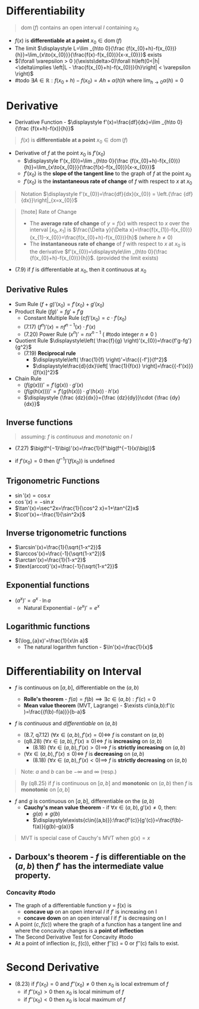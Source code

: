 # Differentiability 

> $\operatorname{dom}(f)$ contains an open interval $I$ containing $x_{0}$

- $f(x)$ is **differentiable at a point** $x_{0}\in\operatorname{dom}(f)$
-  The limit $\displaystyle  L=\lim _{h\to 0}{\frac {f(x_{0}+h)-f(x_{0})}{h}}=\lim_{x\to{x_{0}}}{\frac{f(x)-f(x_{0})}{x-x_{0}}}$ exists
- $(\forall \varepsilon > 0 )(\exists\delta>0)\forall h\left(0<|h|<\delta\implies \left|L - \frac{f(x_{0}+h)-f(x_{0})}{h}\right| < \varepsilon \right)$
- #todo  $\exists{A}\in\mathbb{R} : f(x_{0}+h)-f(x_{0})=Ah+\alpha(h)h$ where $\displaystyle\lim_{ h \to 0 }\alpha(h)=0$

# Derivative

- Derivative Function - $\displaystyle f'(x)=\frac{df}{dx}=\lim _{h\to 0}{\frac {f(x+h)-f(x)}{h}}$

> $f(x)$ is **differentiable at a point** $x_{0}\in\operatorname{dom}(f)$

- Derivative of $f$ at the point $x_{0}$ is $f'(x_{0})$
	- $\displaystyle f'(x_{0})=\lim _{h\to 0}{\frac {f(x_{0}+h)-f(x_{0})}{h}}=\lim_{x\to{x_{0}}}{\frac{f(x)-f(x_{0})}{x-x_{0}}}$
	- $f'(x_{0})$ is the **slope of the tangent line** to the graph of $f$ at the point $x_{0}$
	- $f'(x_{0})$ is the **instantaneous rate of change** of $f$ with respect to $x$ at $x_{0}$

> Notation $\displaystyle f'(x_{0})=\frac{df}{dx}(x_{0}) = \left.{\frac {df}{dx}}\right|_{x=x_{0}}$


> [!note] Rate of Change 
> - The **average rate of change** of $y=f(x)$ with respect to $x$ over the interval $[x_{0},x_{1}]$ is $\frac{\Delta y}{\Delta x}=\frac{f(x_{1})-f(x_{0})}{x_{1}-x_{0}}=\frac{f(x_{0}+h)-f(x_{0})}{h}$ (where $h\neq 0$) 
> - The **instantaneous rate of change** of $f$ with respect to $x$ at $x_{0}$ is the derivative $f'(x_{0})=\displaystyle\lim _{h\to 0}{\frac {f(x_{0}+h)-f(x_{0})}{h}}$. (provided the limit exists)


- (7.9) if $f$ is differentiable at $x_{0}$, then it continuous at $x_{0}$

## Derivative Rules

- Sum Rule $(f+g)'(x_{0})=f'(x_{0})+g'(x_{0})$ 
- Product Rule $(fg)'={fg'}+{f'g}$
	- Constant Multiple Rule $(cf)'(x_{0})=c\cdot f'(x_{0})$
	- (7.17) $(f^{n})'(x)=nf^{n-1}(x)\cdot f'(x)$ 
	- (7.20) Power Rule $(x^n)'=nx^{n-1}$ ( #todo  integer $n\neq 0$ )
- Quotient Rule $\displaystyle\left( \frac{f}{g} \right)'(x_{0})=\frac{f'g-fg'}{g^2}$ 
	- (7.19) **Reciprocal rule**
		- $\displaystyle\left( \frac{1}{f} \right)'=\frac{{-f'}}{f^2}$
		- $\displaystyle\frac{d}{dx}\left[ \frac{1}{f(x)} \right]=\frac{{-f'(x)}}{[f(x)]^2}$
- Chain Rule 
	- $(f(g(x)))'=f'(g(x))\cdot g'(x)$
	- $(f(g(h(x))))'=f'(g(h(x))) \cdot g'(h(x)) \cdot h'(x)$
	- $\displaystyle  {\frac {dz}{dx}}={\frac {dz}{dy}}\cdot {\frac {dy}{dx}}$


## Inverse functions

> assuming: $f$ is *continuous* and *monotonic* on $I$

- (7.27) $\big(f^{−1}\big)'(x)=\frac{1}{f'\big(f^{−1}(x)\big)}$

- if $f'(x_{0})=0$ then $(f^{-1})'(f(x_{0}))$ is undefined 

## Trigonometric Functions 

- $\sin'(x)=\cos x$
- $\cos'(x)=-\sin x$
- $\tan'(x)=\sec^2x=\frac{1}{\cos^2 x}=1+\tan^{2}x$
- $\cot'(x)=-\frac{1}{\sin^2x}$

## Inverse trigonometric functions

- $\arcsin'(x)=\frac{1}{\sqrt{1-x^2}}$
- $\arccos'(x)=\frac{-1}{\sqrt{1-x^2}}$
- $\arctan'(x)=\frac{1}{1-x^2}$
- $\text{arccot}'(x)=\frac{-1}{\sqrt{1-x^2}}$

## Exponential functions

- $(a^x)'=a^x\cdot{\ln a}$
	- Natural Exponential - $(e^x)'=e^x$

## Logarithmic functions

- $(\log_{a}x)'=\frac{1}{x\ln a}$
	- The natural logarithm function - $\ln'(x)=\frac{1}{x}$

# Differentiability on Interval

- $f$ is continuous on $[a,b]$, differentiable on the $(a,b)$
	- **Rolle's theorem** - $f(a)=f(b)\implies\exists c\in(a,b):f'(c )=0$
	- **Mean value theorem** (MVT, Lagrange) - $\exists c\in(a,b):f'(c )=\frac{{f(b)-f(a)}}{b-a}$

- $f$ is *continuous* and *differentiable* on $(a,b)$
	- (8.7, q7.12) $(\forall{x\in{(a,b)},f'(x)=0})\iff$ $f$ is constant on $(a,b)$ 
	- (q8.28) $(\forall{x\in{(a,b)},f'(x)\geq 0})\iff$ $f$ is **increasing** on $(a,b)$
		- (8.18) $(\forall{x\in{(a,b)},f'(x)>0})\implies$ $f$ is **strictly increasing** on $(a,b)$
	- $(\forall{x\in{(a,b)},f'(x)\leq0})\iff$ $f$ is **decreasing** on $(a,b)$
		- (8.18) $(\forall{x\in{(a,b)},f'(x)<0})\implies$ $f$ is **strictly decreasing** on $(a,b)$

> Note: $a$ and $b$ can be $-\infty$ and $\infty$ (resp.)

> By (q8.25) if $f$ is continuous on $[a,b]$ and **monotonic** on $(a,b)$ then $f$ is **monotonic** on $[a,b]$ 

- $f$ and $g$ is continuous on $[a,b]$, differentiable on the $(a,b)$
	- **Cauchy's mean value theorem** - if $\forall{x\in{(a,b)}},\, g'(x)\neq 0$, then:
		- $g(a)\neq g(b)$
		- $\displaystyle\exists{c\in{(a,b)}}:\frac{f'(c)}{g'(c)}=\frac{f(b)-f(a)}{g(b)-g(a)}$

> MVT is special case of Cauchy's MVT when $g(x)=x$


- **Darboux's theorem** - $f$ is differentiable on the $(a,b)$ then $f'$ has the intermediate value property.
	- 

### Concavity #todo 

- The graph of a differentiable function y = ƒ(x) is
	- **concave up** on an open interval $I$ if $f'$ is increasing on I
	- **concave down** on an open interval $I$ if $f'$ is decreasing on I
- A point $(c,f(c))$ where the graph of a function has a tangent line and where the concavity changes is a **point of inflection**
- The Second Derivative Test for Concavity #todo 
- At a point of inflection (c, ƒ(c)), either ƒ″(c) = 0 or ƒ″(c) fails to exist.


# Second Derivative 

- (8.23) if $f'(x_{0})=0$ and $f''(x_{0})\neq 0$ then $x_{0}$ is local extremum of $f$
	- if $f''(x_{0})> 0$ then $x_{0}$ is local minimum of $f$
	- if $f''(x_{0})< 0$ then $x_{0}$ is local maximum of $f$

